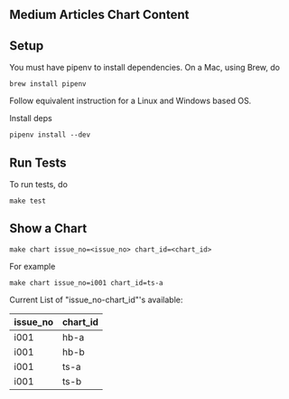 ## Medium Articles Chart Content

## Setup
You must have pipenv to install dependencies. On a Mac, using Brew, do
```
brew install pipenv
```

Follow equivalent instruction for a Linux and Windows based OS.

Install deps
```
pipenv install --dev
```

## Run Tests
To run tests, do
```
make test
```

## Show a Chart
```
make chart issue_no=<issue_no> chart_id=<chart_id>
```

For example

```
make chart issue_no=i001 chart_id=ts-a
```

Current List of "issue_no-chart_id"'s  available:

| issue_no | chart_id |
|----------|----------|
| i001     | hb-a     |
| i001     | hb-b     |
| i001     | ts-a     |
| i001     | ts-b     |
